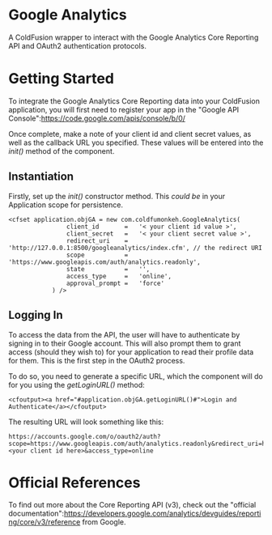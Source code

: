 Google Analytics
================

A ColdFusion wrapper to interact with the Google Analytics Core Reporting API and OAuth2 authentication protocols.


Getting Started
===============

To integrate the Google Analytics Core Reporting data into your ColdFusion application, you will first need to register your app in the "Google API Console":https://code.google.com/apis/console/b/0/

Once complete, make a note of your client id and client secret values, as well as the callback URL you specified. These values will be entered into the *init()* method of the component.

Instantiation
-------------

Firstly, set up the *init()* constructor method. This _could be_ in your Application scope for persistence.

	<cfset application.objGA = new com.coldfumonkeh.GoogleAnalytics(
					client_id		=	'< your client id value >',
					client_secret	=	'< your client secret value >',
					redirect_uri	=	'http://127.0.0.1:8500/googleanalytics/index.cfm', // the redirect URI
					scope			=	'https://www.googleapis.com/auth/analytics.readonly',
					state			=	'',
					access_type		=	'online',
					approval_prompt	=	'force'
				) />



Logging In
----------

To access the data from the API, the user will have to authenticate by signing in to their Google account. This will also prompt them to grant access (should they wish to) for your application to read their profile data for them. This is the first step in the OAuth2 process.

To do so, you need to generate a specific URL, which the component will do for you using the *getLoginURL()* method:

	<cfoutput><a href="#application.objGA.getLoginURL()#">Login and Authenticate</a></cfoutput>

The resulting URL will look something like this:

	https://accounts.google.com/o/oauth2/auth?scope=https://www.googleapis.com/auth/analytics.readonly&redirect_uri=http://127.0.0.1:8500/googleanalytics/index.cfm&response_type=code&client_id=<your client id here>&access_type=online


Official References
===================

To find out more about the Core Reporting API (v3), check out the "official documentation":https://developers.google.com/analytics/devguides/reporting/core/v3/reference from Google.